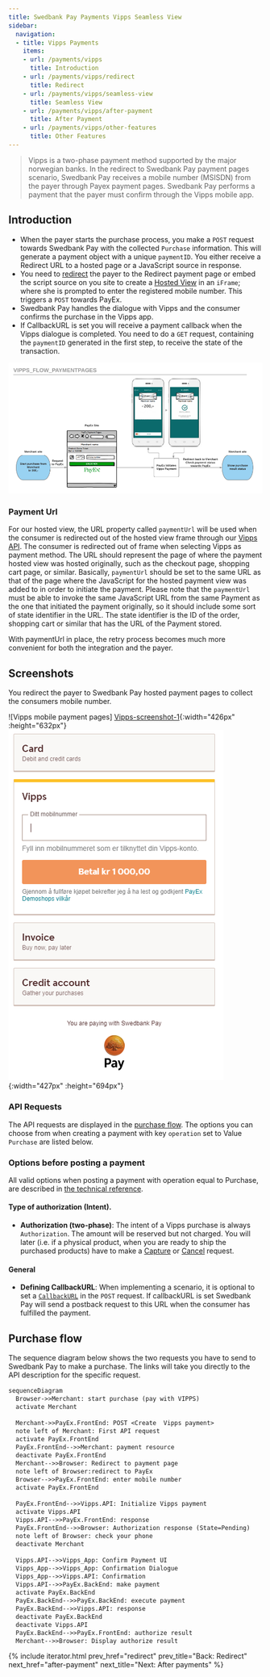 ```yaml
---
title: Swedbank Pay Payments Vipps Seamless View
sidebar:
  navigation:
  - title: Vipps Payments
    items:
    - url: /payments/vipps
      title: Introduction
    - url: /payments/vipps/redirect
      title: Redirect
    - url: /payments/vipps/seamless-view
      title: Seamless View
    - url: /payments/vipps/after-payment
      title: After Payment
    - url: /payments/vipps/other-features    
      title: Other Features
---
```


>Vipps is a two-phase payment method supported by the major norwegian banks. 
 In the redirect to Swedbank Pay payment pages scenario, 
 Swedbank Pay receives a mobile number (MSISDN) from the payer through Payex 
 payment pages.
 Swedbank Pay performs a payment that the payer must confirm through the 
 Vipps mobile app.

## Introduction

* When the payer starts the purchase process, you make a `POST` request towards 
  Swedbank Pay with the collected `Purchase` information. This will generate a 
  payment object with a unique `paymentID`. You either receive a Redirect URL 
  to a hosted page or a JavaScript source in response.
* You need to [redirect][reference-redirect] the payer to the Redirect payment 
  page or embed the script source on you site to create a 
  [Hosted View][hosted-view] in an `iFrame`; where she is prompted to enter the 
  registered mobile number. This triggers a `POST` towards PayEx.
* Swedbank Pay handles the dialogue with Vipps and the consumer confirms the 
  purchase in the Vipps app.
* If CallbackURL is set you will receive a payment callback when the Vipps 
  dialogue is completed. You need to do a `GET` request, containing the 
  `paymentID` generated in the first step, 
  to receive the state of the transaction.

![Vipps_flow_PaymentPages.png]

### Payment Url

For our hosted view, the URL property called `paymentUrl` will be used when the 
consumer is redirected out of the hosted view frame through our 
[Vipps API][vipps-payments]. 
The consumer is redirected out of frame when selecting Vipps as payment method. 
The URL should represent the page of where the payment hosted view was hosted 
originally, 
such as the checkout page, shopping cart page, or similar. Basically, 
`paymentUrl` should be set to the same URL as that of the page where the 
JavaScript for the hosted payment view was added to in order to initiate the 
payment. 
Please note that the `paymentUrl` must be able to invoke the same JavaScript 
URL from the same Payment as the one that initiated the payment originally, 
so it should include some sort of state identifier in the URL. 
The state identifier is the ID of the order, shopping cart or similar that has 
the URL of the Payment stored.

With paymentUrl in place, the retry process becomes much more convenient for 
both the integration and the payer.

## Screenshots 

You redirect the payer to Swedbank Pay hosted payment pages to collect the 
consumers mobile number.


![Vipps mobile payment pages]
[Vipps-screenshot-1]{:width="426px" :height="632px"}
![Vipps payment pages][Vipps-screenshot-2]{:width="427px" :height="694px"}

### API Requests 

The API requests are displayed in the [purchase flow](#purchase-flow). 
The options you can choose from when creating a payment with key `operation` 
set to Value `Purchase` are listed below. 

### Options before posting a payment 

All valid options when posting a payment with operation equal to Purchase, 
are described in [the technical reference][vipps-payments].

#### Type of authorization (Intent).

* **Authorization (two-phase)**: The intent of a Vipps purchase is always 
  `Authorization`. The amount will be reserved but not charged. 
  You will later (i.e. if a physical product, when you are ready to ship the 
  purchased products) have to make a [Capture][captures] or 
  [Cancel][cancellations] request.

#### General

* **Defining CallbackURL**: When implementing a scenario, it is optional to 
  set a [`CallbackURL`][callbackurl] in the `POST` request. 
  If callbackURL is set Swedbank Pay will send a postback request to this URL 
  when the consumer has fulfilled the payment.

## Purchase flow

The sequence diagram below shows the two requests you have to send to 
Swedbank Pay to make a purchase. 
The links will take you directly to the API description for the specific 
request. 

```mermaid
sequenceDiagram
  Browser->>Merchant: start purchase (pay with VIPPS)
  activate Merchant

  Merchant->>PayEx.FrontEnd: POST <Create  Vipps payment>
  note left of Merchant: First API request
  activate PayEx.FrontEnd
  PayEx.FrontEnd-->>Merchant: payment resource
  deactivate PayEx.FrontEnd
  Merchant-->>Browser: Redirect to payment page
  note left of Browser:redirect to PayEx
  Browser-->>PayEx.FrontEnd: enter mobile number
  activate PayEx.FrontEnd

  PayEx.FrontEnd-->>Vipps.API: Initialize Vipps payment
  activate Vipps.API
  Vipps.API-->>PayEx.FrontEnd: response
  PayEx.FrontEnd-->>Browser: Authorization response (State=Pending)
  note left of Browser: check your phone
  deactivate Merchant
  
  Vipps.API-->>Vipps_App: Confirm Payment UI
  Vipps_App-->>Vipps_App: Confirmation Dialogue
  Vipps_App-->>Vipps.API: Confirmation
  Vipps.API-->>PayEx.BackEnd: make payment
  activate PayEx.BackEnd
  PayEx.BackEnd-->>PayEx.BackEnd: execute payment
  PayEx.BackEnd-->>Vipps.API: response
  deactivate PayEx.BackEnd
  deactivate Vipps.API
  PayEx.BackEnd-->>PayEx.FrontEnd: authorize result
  Merchant-->>Browser: Display authorize result
```

{% include iterator.html 
        prev_href="redirect"
        prev_title="Back: Redirect"
        next_href="after-payment"
        next_title="Next: After payments" %}

[Vipps_flow_PaymentPages.png]: /assets/img/Vipps_flow_PaymentPages.png
[Vipps-screenshot-1]: /assets/img/checkout/Vipps_hosted_payment.PNG
[Vipps-screenshot-2]: /assets/img/checkout/Vipps_hosted_payment_no_paymentUrl.PNG
[callback]: /payments/vipps/other-features#callback
[callbackurl]: /payments/vipps/other-features#callback
[cancellations]: /payments/vipps/other-features#cancel-sequence
[captures]: /payments/vipps/other-features#capture-sequence
[hosted-view]: /payments/vipps/seamless-view
[reference-redirect]: /payments/vipps/redirect
[vipps-payments]: /payments/vipps/other-features
